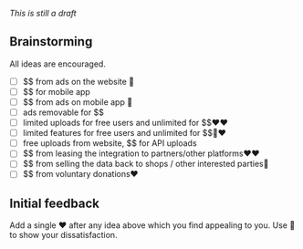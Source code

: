 *This is still a draft*

## Brainstorming

All ideas are encouraged.

- [ ] $$ from ads on the website 💩
- [ ] $$ for mobile app
- [ ] $$ from ads on mobile app 💩
- [ ] ads removable for $$
- [ ] limited uploads for free users and unlimited for $$❤️❤️
- [ ] limited features for free users and unlimited for $$💩❤️
- [ ] free uploads from website, $$ for API uploads
- [ ] $$ from leasing the integration to partners/other platforms❤️❤️
- [ ] $$ from selling the data back to shops / other interested parties💩
- [ ] $$ from voluntary donations❤️

## Initial feedback

Add a single ❤️ after any idea above which you find appealing to you. Use 💩 to show your dissatisfaction.
